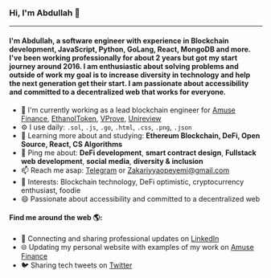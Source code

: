 ### Hi, I'm Abdullah 👋
---

####  I'm Abdullah, a software engineer with experience in Blockchain development, JavaScript, Python, GoLang, React, MongoDB and more. I've been working professionally for about 2 years but got my start journey around 2016. I am enthusiastic about solving problems and outside of work my goal is to increase diversity in technology and help the next generation get their start. I am passionate about accessibility and committed to a decentralized web that works for everyone.

- 🏢 I'm currently working as a lead blockchain engineer for <a href="https://amuse.finance/" target="_blank">Amuse Finance</a>, <a href="https://ethanoltoken.com/"  target="_blank">EthanolToken</a>, <a href="https://vprove.io/"  target="_blank">VProve</a>, <a href="https://unireview.io/" target="_blank">Unireview</a>
- ⚙️ I use daily: `.sol`, `.js`, `.go`, `.html`, `.css`,  `.png`, `.json`
- 🌱 Learning more about and studying: **Ethereum Blockchain, DeFi, Open Source, React, CS Algorithms**
- 💬 Ping me about: **DeFi development**, **smart contract design**, **Fullstack web development**, **social media**, **diversity & inclusion**
- 📫 Reach me asap: <a href="https://t.me/abdillahzakkie">Telegram</a> or Zakariyyaopeyemi@gmail.com
- 💜 Interests: Blockchain technology, DeFi optimistic, cryptocurrency enthusiast, foodie
- 😄 Passionate about accessibility and committed to a decentralized web

#### Find me around the web 🌎:
- 💼 Connecting and sharing professional updates on <a href="https://www.linkedin.com/in/abdullah-zakarriya-ba58961aa/">LinkedIn</a>
- 🌐 Updating my personal website with examples of my work on <a href="https://amuse.finance/">Amuse Finance</a>
- 🐦 Sharing tech tweets on <a href="https://twitter.com/Dev_DragonLord/">Twitter</a>
